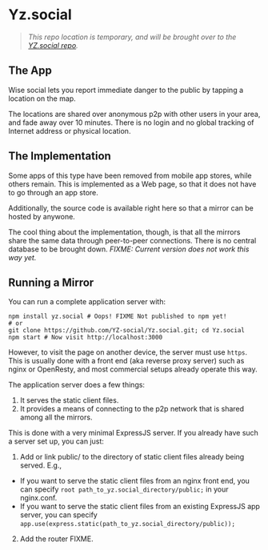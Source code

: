 # Yz.social

> _This repo location is temporary, and will be brought over to the [YZ.social repo](https://github.com/YZ-social/YZ.social)._

## The App

Wise social lets you report immediate danger to the public by tapping a location on the map.

The locations are shared over anonymous p2p with other users in your area, and fade away over 10 minutes.
There is no login and no global tracking of Internet address or physical location.

## The Implementation

Some apps of this type have been removed from mobile app stores, while others remain. This is implemented as a Web page, so that it does not have to go through an app store.

Additionally, the source code is available right here so that a mirror can be hosted by anywone. 

The cool thing about the implementation, though, is that all the mirrors share the same data through peer-to-peer connections. There is no central database to be brought down. _FIXME: Current version does not work this way yet._

## Running a Mirror

You can run a complete application server with:

```
npm install yz.social # Oops! FIXME Not published to npm yet!
# or
git clone https://github.com/YZ-social/Yz.social.git; cd Yz.social
npm start # Now visit http://localhost:3000
```

However, to visit the page on another device, the server must use `https`. This is usually done with a front end (aka reverse proxy server) such as nginx or OpenResty, and most commercial setups already operate this way.

The application server does a few things:
1. It serves the static client files.
2. It provides a means of connecting to the p2p network that is shared among all the mirrors.

This is done with a very minimal ExpressJS server. If you already have such a server set up, you can just:
1. Add or link public/ to the directory of static client files already being served. E.g., 
  - If you want to serve the static client files from an nginx front end, you can specify `root path_to_yz.social_directory/public;` in your nginx.conf.
  - If you want to serve the static client files from an existing ExpressJS app server, you can specify `app.use(express.static(path_to_yz.social_directory/public));`
2. Add the router FIXME.
